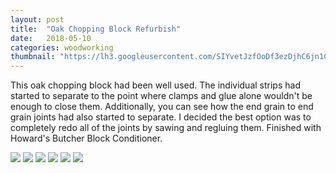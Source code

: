 ```yaml
---
layout: post
title:  "Oak Chopping Block Refurbish"
date:   2018-05-10
categories: woodworking
thumbnail: "https://lh3.googleusercontent.com/SIYvetJzfOoDf3ezDjhC6jn1Ch6DoJQvjMxkMNHcLoUT7p3ZcwICOJqQggJFGgR7VW7PJFVA8_L1TqH6ZXaxp99ibwVYYBU5lgIgkxsm7m4hXGS3ehKIxyjQ7nqq7VKfOT0dR0zdeYJqcCR3pZAomD43ivDRG42nAcOHuEcdHzZf1eyLqL8k9KF0s7ZQWKqDfp4SEGjdWUuXrJfnmGHJXe3qwn47nGVep34_VpKgiBpc0o2-uZ7u9k57302myFkrjetPH2GQy0z-kMVmNQCYbzYh0DR4LsbV8WoOMamw4uMpoVbm8PtiHvxYzFysDxKsz90dWl-R-QmKYXkNXo2KQ6tRBSJ4UKydwG4eCcxW1qhbrmpxrCEB6TCm9_91oYNI3UqJCXh9w_w3HS_4ox0B5tFi9ee4aKyta4HCOiEVX5tJ2HUbzB4M2FmkelVYzFSh64-wZSRBE8-XE6lGP9DDqOhSFnMzEhRz3pN81FlHdmqfWmPM0v-3YLtkO2y7NhgIizA5FCqUPhIHWhoDrpRCXZTFfkFMN_ZTN59CnSC3N4cxYETjYWVhiXF7KcWarM6sRCH3IWqd7pJtxvXROUp-myZIU64x_bgB2Bi6sT4Zpc0I-DqYyQgmNJiKmIoBhi6RY_FTegt-OMjImO0ugk4NNteGdCtayA_O=w1445-h963-no"
---
```

This oak chopping block had been well used. The individual strips had started to separate to the point where clamps and glue alone wouldn't be enough to close them. Additionally, you can see how the end grain to end grain joints had also started to separate. I decided the best option was to completely redo all of the joints by sawing and regluing them. Finished with Howard's Butcher Block Conditioner.

<img src="https://lh3.googleusercontent.com/NrWa9gVySYrEn0o5irG52FJQzq5bVrHTPpQRi79kXuA6bTYBgTgv-smu6bhhxBhscO2cbOIra3Q5MDCli76YUZJWIojJ4ZtmcvghYbiraXLJlRIIBOfAH5OrJGrQmKCAWEPdoMpTjc3nI1x7pco0Ibu2qijGMB1Zf6khNWje3qM81Yo6mpsZ6kya5WO0oN0xLr8nOrRmEMUEZk9d5dIwOQNr0-yisUaxfVFIMAD4J7E1SLYOeieMqsPwuc85PWb4bORDJD3KBwH4bb73h59U_fNHCY8kw_vVX41pk86auhAj1dCh__m9HdLGgSf5YyIReeu56dAQNl4rjgvaiSfLzYQB_jTc6yOW7t5ta1QkKLyNFyOkTHJr1bYuHNOqwSFBImeHV9k_4MSF-P3DMvgG76SfiY7mxVN1iE9hHLohnYngm_DT2koE0G3oR1M2HKZOm6QS344M_g5gmUPMG5jUqnKlaBDFMHTV7Rw252yHqIAgnF7HKw2CQr8dUH9dA1et3PKfNBV3n6906rMU1EELt9CRlN5csQ0TLXC48_ihCKRy224r9X3NctZnD_lQ17lxOJiI1SHOPY3JcFtlbSWTkpR9MZKlbFb1wu5P2bOEJagwuRPHdDBb81ot9mn6LMD16BwAidvUEImB916qz1LViTDOJv2UFoP1=w584-h779-no">

<img src="https://lh3.googleusercontent.com/to76NPJs_JYztfDKOvbBBtcffiBGc9YQiUX_oLaRvltKYr4ulpFhVi7S4B9hJRUwvhpg3EQNdW2N45tWi1UgTawgMItTXanLCnJPj4WF_8LVwhbaQr-8e5a2zsc-mBwXh-rB3BCncHzOiMoVU6nUCAoHV81LwGtUzyMWzU4qqvhyhGcnaC-r1TjErV9g3BKUCu0IoITdvmMaMEVgh-AfjU-cmSkHEHez4DhlPbjyyyV4Oc-M6-YT97GLiv80Xk076gVRzF02ERZ4SASw6m8Oc9D4Sp6d_T-RhF0ZxEH15q6uvKxQkFrygEgAyMVwxanZs1WxZtRUh5SXo1Vg9Afnl3tft_9oU_PdkAgkJvXHYBE0Z9KQqZpefY3vSp-GSl_CbSGmXoTH9tdvShXNO-3mHoc7oLC2Oil-7CsFSUr_Ox7WWd0i5sBM9CWYB3_uj_N-SMGJxKRRNGWBzu_UK_J79GNkPsQCmku9emnlu7MLnUhZpyjIMzqH9xF_26x9jOoHv9dCKKaO3Zyiqx94-ytpRLLqjVFzOMCxFEhYA282FfUBiYZMYF77NmQrdwVEtytNgRXF6m0W1qYc7zNNpakuK5Z4yTRzi3YRYcH21mNQ0IZ40bRsqI11dc532B0MCeie9cVHeVek2lAimiCx4lP-LbrgZIdl_p1A=w584-h438-no">

<img src="https://lh3.googleusercontent.com/TqwrPc3w_pFy_yZ0sTCLCVFsWLhncpZUr5r-s1zo6UbNuEtF7P5oo8iAIaYyQQooHnZGs7KE-w7lqnsI6VJ5AnAw05V988tJhRTtEKu5nKLy98GsxvRLODTSYPYIV9gDuO5oyiMjNdu3Jp_oHkjrHsGbkzKdhE_PSvqGgcYh9mlbkZj-9XD7yQbG9aa_Nh54HTmkVIorCLh7LnksV249fxqePT9mmhIarpokyslrtpf-w2chUoJUaMsUDrNjor0j00kdUuiKQjRuReSFujgVDENg4_5PvULwpOzxRkPi0nLtXbWCz5RJXn8fRApn7VjafqVqucIIsFZkirIqt_0iI7sLL2ziA8kx3LO6aogCZZ-guHisvMagf_et4IMdHV3Rlxbj7-vmLxj-cCS9FhWegaX9xT4aHmA8xURbzK9PG7RalppNCfL8JiqPcpiaoY276bC6kfIf4etLbnxsKxkFv9RCDurH4T_TWsuw84iWnGDFa8lfvD1SuEnU--66v1I82ZIgu31XiP9tRzJfTpKgCCnQJAIIDS1TKzeNg_VFw8qO0uX8qHaWMW8ZiEYJ6-4sz75Vs8ER37TwVPgZIv1h_l5N6f8lYcaz3EZOfN5xxl5aQLkOILvy7QednILyZq1IaoZjU7e5Ql3hsAMpML_zHWNM_zJSf_Iz=w704-h938-no">

<img src="https://lh3.googleusercontent.com/UAL6Ojxkz4jKgGYeyFAHh-0Kg4eJcxCvoxiCjwbuQso_cKfkv_oX0C8Ui8Zy3hUX5sN9KwHx0YNIWavCMB4dNicanVSTZ369I5kW39Ht3IZ_0mtx5pE9lJlq9m94NyLmxQ60UYsT1QVsBCzihIza09FHZ8chgj3Ew9vY7qrVwOTbDJafBBt2mZ6EooOwAVmcjfOLiS6oQrrZTbJg4DMDqDzRzY1TIGu1nqtrsbEGBkxKesEL70918UTCwKzHYzywCfFz57g5azpFhG7AkIcIRAxTZkkjvivHFC1U4TcIVHYJlKmMeQe3Hbc2mulVgVuVDu5k4BHYLzVTSbuoUK9l2BkLrV0g7S_YY0MZxUKEScEYAHjAhTd30IIbSs_wW-5GZgXEWTtOqn3nGtLek4QjLV-wbMoKZLa1YQo1ih7WdOQlVMUgxnDJydL9jo9L7_0N-QtjRaj4Pr3CppSF2htUukbWVoIr1VzOtjCS13Q2eYnJfbTF7nGc5CCZmBh2pxsx5j1Bp6NWIaSsk1Jxe3F9Ns2t7bfNZJzosjSvlXXKwBJ1WaCoUjLyX7aG1ivgERd4ZHqd5K_Sm85xyBsVa4PwAPAGSfpWjhnRzjLRPxyhF-YztmVJO2ml0OZi1JR-3QXMiAezCAX-wfDzKTOJxqmvI45-2A87zIXt=w704-h938-no"/>

<img src="https://lh3.googleusercontent.com/SIYvetJzfOoDf3ezDjhC6jn1Ch6DoJQvjMxkMNHcLoUT7p3ZcwICOJqQggJFGgR7VW7PJFVA8_L1TqH6ZXaxp99ibwVYYBU5lgIgkxsm7m4hXGS3ehKIxyjQ7nqq7VKfOT0dR0zdeYJqcCR3pZAomD43ivDRG42nAcOHuEcdHzZf1eyLqL8k9KF0s7ZQWKqDfp4SEGjdWUuXrJfnmGHJXe3qwn47nGVep34_VpKgiBpc0o2-uZ7u9k57302myFkrjetPH2GQy0z-kMVmNQCYbzYh0DR4LsbV8WoOMamw4uMpoVbm8PtiHvxYzFysDxKsz90dWl-R-QmKYXkNXo2KQ6tRBSJ4UKydwG4eCcxW1qhbrmpxrCEB6TCm9_91oYNI3UqJCXh9w_w3HS_4ox0B5tFi9ee4aKyta4HCOiEVX5tJ2HUbzB4M2FmkelVYzFSh64-wZSRBE8-XE6lGP9DDqOhSFnMzEhRz3pN81FlHdmqfWmPM0v-3YLtkO2y7NhgIizA5FCqUPhIHWhoDrpRCXZTFfkFMN_ZTN59CnSC3N4cxYETjYWVhiXF7KcWarM6sRCH3IWqd7pJtxvXROUp-myZIU64x_bgB2Bi6sT4Zpc0I-DqYyQgmNJiKmIoBhi6RY_FTegt-OMjImO0ugk4NNteGdCtayA_O=w944-h630-no"/>

<img src="https://lh3.googleusercontent.com/GO8yP94HB4fc58OlBghrs0RS_xrmm-OtOl26xjwN7IW3X5SDwKIEvCT_YJkjalDUzxWKhvD4lyIH9TyUwNLVysGmvjMkXiOxxYorBFZGw3zpLNSl_fr7oek0GYen-yu_O5QthpeNEqickGX_g_TpX2QEq0X0xRdGTOGWp00YdBOsVe79V6qbkD27R3qlGhF_bQrYdRPeM8k1KCNrGpJ-y7wXvol_zGfPq876u7hXp-KpI4SblJpzazDcSMtrXeKIoPGeaNxxlsTY4shvP0gRIAX4_zUTtCfIpSe2M_kTmy3aGBQ5SwEDK0uoJ3j7TYsCsWO5K6syz2ENG4xA09Rwf4JAIvOUfg13vX5v1MMDbwEMWUpgHPENUtQkk5kIsP_FwknAc8I_gPFhqNZfIwloiaXysNs99TG78YdbnT5cYu0MC45iWW2_pc161nmfgayfmmKGNfsCFHG8HO6GBMezG9QOaWoczsa7l6UIlNmgpE8gCzs1QaI_7OYXPQnAQ1j9NgJgOdN6DfnatcLSkoijOAVZpt51OeDOtKHOWw4buJIBcOR-0S7xU4ZvWZvPpSpLjDgOeF4P_AUchAWYHwq09k0VA2-UcSbfVL-ND25ck8r8NHFc-9lld8YFoB34KkyinGmxGuGvc5kreph1jafN95F_URZY2rIa=w944-h630-no"/>
